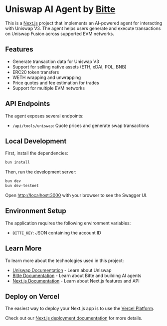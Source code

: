 # Uniswap AI Agent by [Bitte](https://www.bitte.ai/)

This is a [Next.js](https://nextjs.org) project that implements an AI-powered agent for interacting with Uniswap V3. The agent helps users generate and execute transactions on Uniswap Fusion across supported EVM networks.

## Features

- Generate transaction data for Uniswap V3
- Support for selling native assets (ETH, xDAI, POL, BNB)
- ERC20 token transfers
- WETH wrapping and unwrapping
- Price quotes and fee estimation for trades
- Support for multiple EVM networks

## API Endpoints

The agent exposes several endpoints:

- `/api/tools/uniswap`: Quote prices and generate swap transactions

## Local Development

First, install the dependencies:

```bash
bun install
```

Then, run the development server:

```bash
bun dev
bun dev-testnet
```

Open [http://localhost:3000](http://localhost:3000) with your browser to see the Swagger UI.

## Environment Setup

The application requires the following environment variables:

- `BITTE_KEY`: JSON containing the account ID

## Learn More

To learn more about the technologies used in this project:

- [Uniswap Documentation](https://app.uniswap.org/) - Learn about Uniswap
- [Bitte Documentation](https://docs.bitte.ai/) - Learn about Bitte and building AI agents
- [Next.js Documentation](https://nextjs.org/docs) - Learn about Next.js features and API

## Deploy on Vercel

The easiest way to deploy your Next.js app is to use the [Vercel Platform](https://vercel.com/new?utm_medium=default-template&filter=next.js&utm_source=create-next-app&utm_campaign=create-next-app-readme).

Check out our [Next.js deployment documentation](https://nextjs.org/docs/app/building-your-application/deploying) for more details.